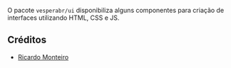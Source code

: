 O pacote `vesperabr/ui` disponibiliza alguns componentes para criação de interfaces utilizando HTML, CSS e JS.

## Créditos
- [Ricardo Monteiro](https://github.com/ricazao)
